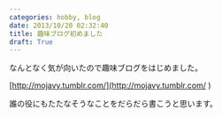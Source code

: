 ```yaml
---
categories: hobby, blog
date: 2013/10/20 02:32:40
title: 趣味ブログ初めました
draft: True
---
```


なんとなく気が向いたので趣味ブログをはじめました。

[http://mojavy.tumblr.com/](http://mojavy.tumblr.com/ ) 


誰の役にもたたなそうなことをだらだら書こうと思います。
